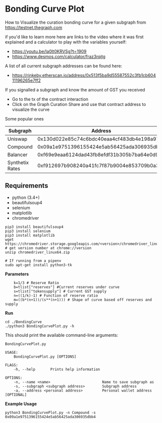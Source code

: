 # Bonding Curve Plot
How to Visualize the curation bonding curve for a given subgraph from https://testnet.thegraph.com

if you'd like to learn more here are links to the video where it was first explained and a calculator to play with the variables yourself:
- https://youtu.be/Ia0lt0KRVSg?t=1909
- https://www.desmos.com/calculator/fraz3rqitg


A list of all current subgraph addresses can be found here:
- https://rinkeby.etherscan.io/address/0x513f5ba9d55587552c3fb1cb60411196265e7ff2

If you signalled a subgraph and know the amount of GST you received 
- Go to the tx of the contract interaction
- Click on the Graph Curation Share and use that contract address to visualize the curve 

Some popular ones

| Subgraph        | Address                                    |
|-----------------|--------------------------------------------|
| Uniswap         | 0x130d022e85c74c6bdc40eaa4cf483db4e198a979 |
| Compound        | 0x09a1e9751396155424e5ab56425ada306935dbb4 |
| Balancer        | 0xf69e9eaa6124dad43fb8efdf31b305b7ba64e0d9 |
| Synthetix Rates | 0xf912697b908240a41fc7f87b9004e853709b0a36 |

## Requirements
- python (3.4+)
- beautifulsoup4
- selenium
- matplotlib
- chromedriver

```shell
pip3 install beautifulsoup4
pip3 install selenium
pip3 install matplotlib
wget https://chromedriver.storage.googleapis.com/<version>/chromedriver_linux64.zip # get version number at chrome://version
unzip chromedriver_linux64.zip

# If running from a pipenv
sudo apt-get install python3-tk
```
**Parameters**
```shell
    k=1/3 # Reserve Ratio
    b=tlist["reserves"] #Current reserves under curve
    s=tlist["tokensupply"] # Current GST supply
    n=((1/k)-1) # Function of reserve ratio 
    m=((b*(n+1))/(s**(n+1))) # Shape of curve based off reserves and supply
```

**Run**

```shell
cd ./BondingCurve
./python3 BondingCurvePlot.py -h
```

This should print the available command-line arguments:

```
BondingCurvePlot.py

USAGE:
    BondingCurvePlot.py [OPTIONS]

FLAGS:
    -h, --help       Prints help information

OPTIONS:
    -n, --name <name>                        Name to save subgraph as
    -s, --subgraph <subgraph address>        Subgraph address
    -a, --address <personal address>         Personal wallet address [OPTIONAL]
```

**Example Usage**

```shell
python3 BondingCurvePlot.py -n Compound -s 0x09a1e9751396155424e5ab56425ada306935dbb4

```
